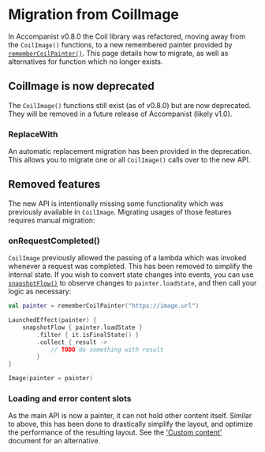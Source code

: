 # Migration from CoilImage

In Accompanist v0.8.0 the Coil library was refactored, moving away from the `CoilImage()` functions, to a new remembered painter provided by [`rememberCoilPainter()`][rememberpainter]. This page details how to migrate, as well as alternatives for function which no longer exists.

## CoilImage is now deprecated
The `CoilImage()` functions still exist (as of v0.8.0) but are now deprecated. They will be removed in a future release of Accompanist (likely v1.0).

### ReplaceWith

An automatic replacement migration has been provided in the deprecation. This allows you to migrate one or all `CoilImage()` calls over to the new API.

## Removed features

The new API is intentionally missing some functionality which was previously available in `CoilImage`. Migrating usages of those features requires manual migration:

### onRequestCompleted()

`CoilImage` previously allowed the passing of a lambda which was invoked whenever a request was completed. This has been removed to simplify the internal state. If you wish to convert state changes into events, you can use [`snapshotFlow()`][snapshotflow] to observe changes to `painter.loadState`, and then call your logic as necessary:

``` kotlin
val painter = rememberCoilPainter("https://image.url")

LaunchedEffect(painter) {
    snapshotFlow { painter.loadState }
        .filter { it.isFinalState() }
        .collect { result ->
            // TODO do something with result
        }
}

Image(painter = painter)
```

### Loading and error content slots

As the main API is now a painter, it can not hold other content itself. Similar to above, this has been done to drastically simplify the layout, and optimize the performance of the resulting layout. See the ['Custom content'](../#custom-content) document for an alternative.


  [rememberpainter]: ../api/coil/coil/com.google.accompanist.coil/remember-coil-painter.html
  [snapshotflow]: https://developer.android.com/reference/kotlin/androidx/compose/runtime/package-summary#snapshotflow
